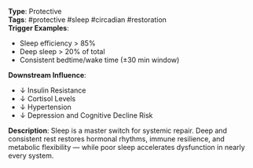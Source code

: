 **Type**: Protective  
**Tags**: #protective #sleep #circadian #restoration  
**Trigger Examples**:
- Sleep efficiency > 85%
- Deep sleep > 20% of total
- Consistent bedtime/wake time (±30 min window)

**Downstream Influence**:
- ↓ Insulin Resistance
- ↓ Cortisol Levels
- ↓ Hypertension
- ↓ Depression and Cognitive Decline Risk

**Description**:
Sleep is a master switch for systemic repair. Deep and consistent rest restores hormonal rhythms, immune resilience, and metabolic flexibility — while poor sleep accelerates dysfunction in nearly every system.
